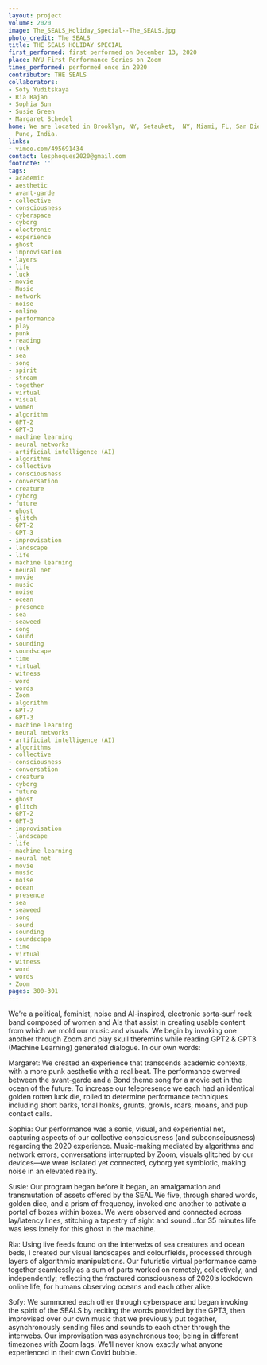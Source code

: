 ```yaml
---
layout: project
volume: 2020
image: The_SEALS_Holiday_Special--The_SEALS.jpg
photo_credit: The SEALS
title: THE SEALS HOLIDAY SPECIAL
first_performed: first performed on December 13, 2020
place: NYU First Performance Series on Zoom
times_performed: performed once in 2020
contributor: THE SEALS
collaborators:
- Sofy Yuditskaya
- Ria Rajan
- Sophia Sun
- Susie Green
- Margaret Schedel
home: We are located in Brooklyn, NY, Setauket,  NY, Miami, FL, San Diego, CA, and
  Pune, India.
links:
- vimeo.com/495691434
contact: lesphoques2020@gmail.com
footnote: ''
tags:
- academic
- aesthetic
- avant-garde
- collective
- consciousness
- cyberspace
- cyborg
- electronic
- experience
- ghost
- improvisation
- layers
- life
- luck
- movie
- Music
- network
- noise
- online
- performance
- play
- punk
- reading
- rock
- sea
- song
- spirit
- stream
- together
- virtual
- visual
- women
- algorithm
- GPT-2
- GPT-3
- machine learning
- neural networks
- artificial intelligence (AI)
- algorithms
- collective
- consciousness
- conversation
- creature
- cyborg
- future
- ghost
- glitch
- GPT-2
- GPT-3
- improvisation
- landscape
- life
- machine learning
- neural net
- movie
- music
- noise
- ocean
- presence
- sea
- seaweed
- song
- sound
- sounding
- soundscape
- time
- virtual
- witness
- word
- words
- Zoom
- algorithm
- GPT-2
- GPT-3
- machine learning
- neural networks
- artificial intelligence (AI)
- algorithms
- collective
- consciousness
- conversation
- creature
- cyborg
- future
- ghost
- glitch
- GPT-2
- GPT-3
- improvisation
- landscape
- life
- machine learning
- neural net
- movie
- music
- noise
- ocean
- presence
- sea
- seaweed
- song
- sound
- sounding
- soundscape
- time
- virtual
- witness
- word
- words
- Zoom
pages: 300-301
---
```


We’re a political, feminist, noise and AI-inspired, electronic sorta-surf rock band composed of women and AIs that assist in creating usable content from which we mold our music  and visuals. We begin by invoking one another through Zoom and play skull theremins while reading GPT2 &amp; GPT3 (Machine Learning) generated dialogue. In our own words:

Margaret: We created an experience that transcends academic contexts, with a more punk aesthetic with a real beat. The performance swerved between the avant-garde and a Bond theme song for a movie set in the ocean of the future. To increase our telepresence we each had an identical golden rotten luck die, rolled to determine performance techniques including short barks, tonal honks, grunts, growls, roars, moans, and pup contact calls.

Sophia: Our performance was a sonic, visual, and experiential net, capturing aspects of our collective consciousness (and subconsciousness) regarding the 2020 experience. Music-making mediated by algorithms and network errors, conversations interrupted by Zoom, visuals glitched by our devices—we were isolated yet connected, cyborg yet symbiotic, making noise in an elevated reality.

Susie: Our program began before it began, an amalgamation and transmutation of assets offered by the SEAL We five, through shared words, golden dice, and a prism of frequency, invoked one another to activate a portal of boxes within boxes. We were observed and connected across lay/latency lines, stitching a tapestry of sight and sound...for 35 minutes life was less lonely for this ghost in the machine.

Ria: Using live feeds found on the interwebs of sea creatures and ocean beds, I created our visual landscapes and colourfields, processed through layers of algorithmic manipulations. Our futuristic virtual performance came together seamlessly as a sum of parts worked on remotely, collectively, and independently; reflecting the fractured consciousness of 2020’s lockdown online life, for humans observing oceans and each other alike.

Sofy: We summoned each other through cyberspace and began invoking the spirit of the SEALS by reciting the words provided by the GPT3, then improvised over our own music that we previously put together, asynchronously sending files and sounds to each other through the interwebs. Our improvisation was asynchronous too; being in different timezones with Zoom lags. We’ll never know exactly what anyone experienced in their own Covid bubble.